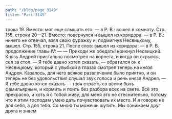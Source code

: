 ```yaml
---
path: "/blog/page_3149"
title: "Part 3149"
---
```


трока 19.
Вместо: мог еще слышать его. — в Р. В.: вошел в комнату.
Стр. 155, строки 20—21.
Вместо: повернулся и вышел из коридора. — в Р. В.: ничего не отвечал, взял свою фуражку и, подмигнув Несвицкому, вышел.
Стр. 155, строка 21.
После слов: вышел из коридора: — в Р. В. продолжение главы IV: —
— Приходи же обедать! крикнул Несвицкий. Князь Андрей пристально посмотрел на корнета, и когда он скрылся, сел за стол.
— Я тебе давно хотел сказать, — обратился он к Несвицкому, который с улыбкой в глазах смотрел теперь на князя Андрея. Казалось, для него всякое развлечение было приятно, и он теперь не без удовольствия слушал звук голоса и речь князя Андрея.
— Я тебе давно хотел сказать — твоя страсть со всеми быть фамильярным, и кормить и поить без разбора всех на свете. Всё это прекрасно, и хоть я с тобой живу, для меня это не стеснительно, потому что я этим господам умею дать почувствовать их место. И я говорю не для себя, а для тебя. Со мною ты можешь шутить. Мы понимаем друг друга и знаем
